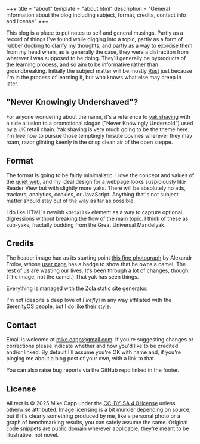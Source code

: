 +++
title = "about"
template = "about.html"
description = "General information about the blog including subject, format, credits, contact info and license"
+++

This blog is a place to put notes to self and general musings. Partly as a record of things I've found while digging into a topic, partly as a form of [rubber ducking](https://en.wikipedia.org/wiki/Rubber_duck_debugging) to clarify my thoughts, and partly as a way to exorcise them from my head when, as is generally the case, they were a distraction from whatever I was supposed to be doing. They'll generally be byproducts of the learning process, and so aim to be informative rather than groundbreaking. Initially the subject matter will be mostly [Rust](https://rust-lang.org/) just because I'm in the process of learning it, but who knows what else may creep in later.

## "Never Knowingly Undershaved"?

For anyone wondering about the name, it's a reference to [yak shaving](https://seths.blog/2005/03/dont_shave_that/) with a side allusion to a promotional slogan ("Never Knowingly Undersold") used by a UK retail chain. Yak shaving is very much going to be the theme here. I'm free now to pursue those temptingly hirsute bovines wherever they may roam, razor glinting keenly in the crisp clean air of the open steppe.

## Format

The format is going to be fairly minimalistic. I love the concept and values of the [quiet web](https://briankoberlein.com/tech/quiet-web/), and my ideal design for a webpage looks suspiciously like Reader View but with slightly more yaks. There will be absolutely no ads, trackers, analytics, cookies, or JavaScript. Anything that's not subject matter should stay out of the way as far as possible.

I do like HTML's newish `<details>` element as a way to capture optional digressions without breaking the flow of the main topic. I think of these as sub-yaks, fractally budding from the Great Universal Mandelyak.

## Credits

The header image had as its starting point [this fine photograph](https://en.wikipedia.org/wiki/File:Sarlyk_Yak2.jpg) by Alexandr Frolov, whose [user page](https://commons.wikimedia.org/wiki/User:Alexandr_frolov) has a badge to show that he owns a camel. The rest of us are wasting our lives. It's been through a lot of changes, though. (The image, not the camel.) That yak has seen things.

Everything is managed with the [Zola](https://www.getzola.org/) static site generator. 

I'm not (despite a deep love of *Firefly*) in any way affiliated with the SerenityOS people, but I [do like their style](https://yaksplained.org/).

## Contact

Email is welcome at [mike.capp@gmail.com](mailto:mike.capp@gmail.com). If you're suggesting changes or corrections please indicate whether and how you'd like to be credited and/or linked. By default I'll assume you're OK with name and, if you're pinging me about a blog post of your own, with a link to that. 

You can also raise bug reports via the GitHub repo linked in the footer.

## License

All text is © 2025 Mike Capp under the [CC-BY-SA 4.0 license](https://creativecommons.org/licenses/by-sa/4.0/) unless otherwise attributed. Image licensing is a bit murkier depending on source, but if it's clearly something produced by me, like a personal photo or a graph of benchmarking results, you can safely assume the same. Original code snippets are public domain wherever applicable; they're meant to be illustrative, not novel.
